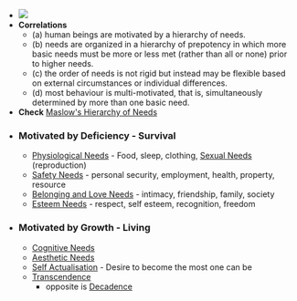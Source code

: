 - ![](https://firebasestorage.googleapis.com/v0/b/firescript-577a2.appspot.com/o/imgs%2Fapp%2Fsakthi%2F3Tbw1CsDW0.png?alt=media&token=7259ce7c-923d-4ec9-9910-d9ef91b5cf67)
- **Correlations**
    - (a) human beings are motivated by a hierarchy of needs.
    - (b) needs are organized in a hierarchy of prepotency in which more basic needs must be more or less met (rather than all or none) prior to higher needs.
    - (c) the order of needs is not rigid but instead may be flexible based on external circumstances or individual differences.
    - (d) most behaviour is multi-motivated, that is, simultaneously determined by more than one basic need.
- **Check** [Maslow's Hierarchy of Needs]()
- ### Motivated by Deficiency - Survival
    - [Physiological Needs]() - Food, sleep, clothing, [Sexual Needs]() (reproduction)
    - [Safety Needs]() - personal security, employment, health, property, resource
    - [Belonging and Love Needs]() - intimacy, friendship, family, society
    - [Esteem Needs]() - respect, self esteem, recognition, freedom
- ### Motivated by Growth - Living
    - [Cognitive Needs]()
    - [Aesthetic Needs]()
    - [Self Actualisation]() -  Desire to become the most one can be
    - [Transcendence]()
        - opposite is [Decadence]()
